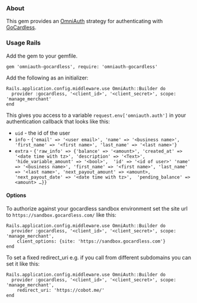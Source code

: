 ### About

This gem provides an [OmniAuth](https://github.com/intridea/omniauth) strategy for authenticating with [GoCardless](http://gocardless.com).

### Usage Rails

Add the gem to your gemfile.

    gem 'omniauth-gocardless', require: 'omniauth-gocardless'

Add the following as an initializer:

    Rails.application.config.middleware.use OmniAuth::Builder do
      provider :gocardless, '<client_id>', '<client_secret>', scope: 'manage_merchant'
    end

This gives you access to a variable `request.env['omniauth.auth']` in your authentication callback that looks like this:

* `uid` - the id of the user
* `info` - `{'email' => '<user email>', 'name' => '<business name>', 'first_name' => '<first name>', 'last_name' => '<last name>'}`
*  `extra` - `{'raw_info' => {'balance' => '<amount>', 'created_at' => '<date time with tz>', 'description' => '<Text>', 'hide_variable_amount' => '<bool>',  'id' => '<id of user>' 'name' => '<business name>', 'first_name' => '<first name>', 'last_name' => '<last name>', 'next_payout_amount' => <amount>, 'next_payout_date' => '<date time with tz>',  'pending_balance' => <amount> …}}`

#### Options

To authorize against your gocardless sandbox environment set the site url to `https://sandbox.gocardless.com/` like this:

    Rails.application.config.middleware.use OmniAuth::Builder do
      provider :gocardless, '<client_id>', '<client_secret>', scope: 'manage_merchant', 
        client_options: {site: 'https://sandbox.gocardless.com'}
    end

To set a fixed redirect_uri e.g. if you call from different subdomains you can set it like this:
  
    Rails.application.config.middleware.use OmniAuth::Builder do
      provider :gocardless, '<client_id>', '<client_secret>', scope: 'manage_merchant', 
        redirect_uri: 'https://cobot.me/'
    end
  
